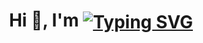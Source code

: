 
<h1 align="center">Hi 👋, I'm 
<a href="https://git.io/typing-svg"><img src="https://readme-typing-svg.demolab.com?font=Fira+Code&weight=500&size=24&pause=1000&vCenter=true&random=false&width=260&height=25&lines=Chhatrodiya+Mayur" alt="Typing SVG" align="center"/></a>
</h1>
